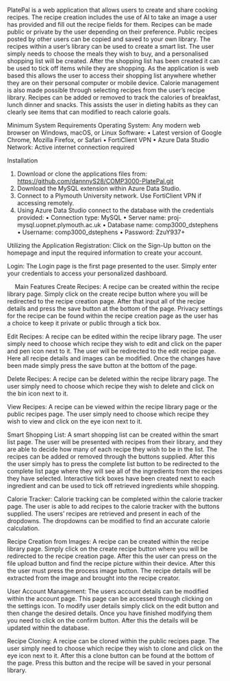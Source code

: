 PlatePal is a web application that allows users to create and share cooking recipes. The recipe creation includes the use of AI to take an image a user has provided and fill out the recipe fields for them. 
Recipes can be made public or private by the user depending on their preference. Public recipes posted by other users can be copied and saved to your own library. The recipes within a user’s library can be used to create a smart list. 
The user simply needs to choose the meals they wish to buy, and a personalised shopping list will be created. After the shopping list has been created it can be used to tick off items while they are shopping. 
As the application is web based this allows the user to access their shopping list anywhere whether they are on their personal computer or mobile device. Calorie management is also made possible through selecting recipes from the user’s recipe library. 
Recipes can be added or removed to track the calories of breakfast, lunch dinner and snacks. This assists the user in dieting habits as they can clearly see items that can modified to reach calorie goals.

Minimum System Requirements
Operating System: Any modern web browser on Windows, macOS, or Linux
Software: 
•	Latest version of Google Chrome, Mozilla Firefox, or Safari
•	FortiClient VPN
•	Azure Data Studio
Network: Active internet connection required

Installation
1.	Download or clone the applications files from: https://github.com/dannnyS28/COMP3000-PlatePal.git
2.	Download the MySQL extension within Azure Data Studio.
3.	Connect to a Plymouth University network. Use FortiClient VPN if accessing remotely.
4.	Using Azure Data Studio connect to the database with the credentials provided:
•	Connection type: MySQL
•	Server name: proj-mysql.uopnet.plymouth.ac.uk
•	Database name: comp3000_dstephens
•	Username: comp3000_dstephens
•	Password: ZzuY937+

Utilizing the Application
Registration: Click on the Sign-Up button on the homepage and input the required information to create your account.

Login: The Login page is the first page presented to the user. Simply enter your credentials to access your personalized dashboard.

 
Main Features
Create Recipes: A recipe can be created within the recipe library page. Simply click on the create recipe button where you will be redirected to the recipe creation page. After that input all of the recipe details and press the save button at the bottom of the page. Privacy settings for the recipe can be found within the recipe creation page as the user has a choice to keep it private or public through a tick box.

Edit Recipes: A recipe can be edited within the recipe library page. The user simply need to choose which recipe they wish to edit and click on the paper and pen icon next to it. The user will be redirected to the edit recipe page. Here all recipe details and images can be modified. Once the changes have been made simply press the save button at the bottom of the page. 

Delete Recipes: A recipe can be deleted within the recipe library page. The user simply need to choose which recipe they wish to delete and click on the bin icon next to it.

View Recipes: A recipe can be viewed within the recipe library page or the public recipes page. The user simply need to choose which recipe they wish to view and click on the eye icon next to it.

Smart Shopping List: A smart shopping list can be created within the smart list page. The user will be presented with recipes from their library, and they are able to decide how many of each recipe they wish to be in the list. The recipes can be added or removed through the buttons supplied. After this the user simply has to press the complete list button to be redirected to the complete list page where they will see all of the ingredients from the recipes they have selected. Interactive tick boxes have been created next to each ingredient and can be used to tick off retrieved ingredients while shopping.

Calorie Tracker: Calorie tracking can be completed within the calorie tracker page. The user is able to add recipes to the calorie tracker with the buttons supplied. The users’ recipes are retrieved and present in each of the dropdowns. The dropdowns can be modified to find an accurate calorie calculation.

Recipe Creation from Images: A recipe can be created within the recipe library page. Simply click on the create recipe button where you will be redirected to the recipe creation page. After this the user can press on the file upload button and find the recipe picture within their device. After this the user must press the process image button. The recipe details will be extracted from the image and brought into the recipe creator.

User Account Management: The users account details can be modified within the account page. This page can be accessed through clicking on the settings icon. To modify user details simply click on the edit button and then change the desired details. Once you have finished modifying them you need to click on the confirm button. After this the details will be updated within the database. 

Recipe Cloning: A recipe can be cloned within the public recipes page. The user simply need to choose which recipe they wish to clone and click on the eye icon next to it. After this a clone button can be found at the bottom of the page. Press this button and the recipe will be saved in your personal library.
